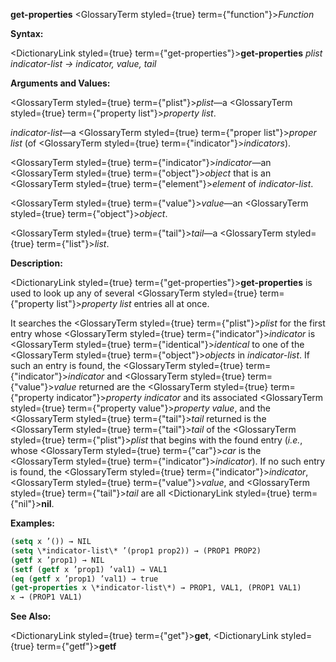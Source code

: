**get-properties** <GlossaryTerm styled={true} term={"function"}><i>Function</i></GlossaryTerm> 



**Syntax:** 



<DictionaryLink styled={true} term={"get-properties"}><b>get-properties</b></DictionaryLink> *plist indicator-list → indicator, value, tail* 



**Arguments and Values:** 







 



 



<GlossaryTerm styled={true} term={"plist"}><i>plist</i></GlossaryTerm>—a <GlossaryTerm styled={true} term={"property list"}><i>property list</i></GlossaryTerm>. 



*indicator-list*—a <GlossaryTerm styled={true} term={"proper list"}><i>proper list</i></GlossaryTerm> (of <GlossaryTerm styled={true} term={"indicator"}><i>indicators</i></GlossaryTerm>). 



<GlossaryTerm styled={true} term={"indicator"}><i>indicator</i></GlossaryTerm>—an <GlossaryTerm styled={true} term={"object"}><i>object</i></GlossaryTerm> that is an <GlossaryTerm styled={true} term={"element"}><i>element</i></GlossaryTerm> of *indicator-list*. 



<GlossaryTerm styled={true} term={"value"}><i>value</i></GlossaryTerm>—an <GlossaryTerm styled={true} term={"object"}><i>object</i></GlossaryTerm>. 



<GlossaryTerm styled={true} term={"tail"}><i>tail</i></GlossaryTerm>—a <GlossaryTerm styled={true} term={"list"}><i>list</i></GlossaryTerm>. 



**Description:** 



<DictionaryLink styled={true} term={"get-properties"}><b>get-properties</b></DictionaryLink> is used to look up any of several <GlossaryTerm styled={true} term={"property list"}><i>property list</i></GlossaryTerm> entries all at once. 



It searches the <GlossaryTerm styled={true} term={"plist"}><i>plist</i></GlossaryTerm> for the first entry whose <GlossaryTerm styled={true} term={"indicator"}><i>indicator</i></GlossaryTerm> is <GlossaryTerm styled={true} term={"identical"}><i>identical</i></GlossaryTerm> to one of the <GlossaryTerm styled={true} term={"object"}><i>objects</i></GlossaryTerm> in *indicator-list*. If such an entry is found, the <GlossaryTerm styled={true} term={"indicator"}><i>indicator</i></GlossaryTerm> and <GlossaryTerm styled={true} term={"value"}><i>value</i></GlossaryTerm> returned are the <GlossaryTerm styled={true} term={"property indicator"}><i>property indicator</i></GlossaryTerm> and its associated <GlossaryTerm styled={true} term={"property value"}><i>property value</i></GlossaryTerm>, and the <GlossaryTerm styled={true} term={"tail"}><i>tail</i></GlossaryTerm> returned is the <GlossaryTerm styled={true} term={"tail"}><i>tail</i></GlossaryTerm> of the <GlossaryTerm styled={true} term={"plist"}><i>plist</i></GlossaryTerm> that begins with the found entry (*i.e.*, whose <GlossaryTerm styled={true} term={"car"}><i>car</i></GlossaryTerm> is the <GlossaryTerm styled={true} term={"indicator"}><i>indicator</i></GlossaryTerm>). If no such entry is found, the <GlossaryTerm styled={true} term={"indicator"}><i>indicator</i></GlossaryTerm>, <GlossaryTerm styled={true} term={"value"}><i>value</i></GlossaryTerm>, and <GlossaryTerm styled={true} term={"tail"}><i>tail</i></GlossaryTerm> are all <DictionaryLink styled={true} term={"nil"}><b>nil</b></DictionaryLink>. 



**Examples:**
```lisp
(setq x ’()) → NIL 
(setq \*indicator-list\* ’(prop1 prop2)) → (PROP1 PROP2) 
(getf x ’prop1) → NIL 
(setf (getf x ’prop1) ’val1) → VAL1 
(eq (getf x ’prop1) ’val1) → true 
(get-properties x \*indicator-list\*) → PROP1, VAL1, (PROP1 VAL1) 
x → (PROP1 VAL1) 
```
**See Also:** 



<DictionaryLink styled={true} term={"get"}><b>get</b></DictionaryLink>, <DictionaryLink styled={true} term={"getf"}><b>getf</b></DictionaryLink> 



